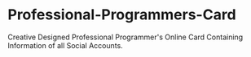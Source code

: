 # Professional-Programmers-Card
Creative Designed Professional Programmer's Online Card Containing Information of all Social Accounts.
